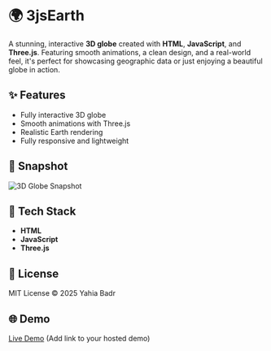 # 🌍 3jsEarth

A stunning, interactive **3D globe** created with **HTML**, **JavaScript**, and **Three.js**. Featuring smooth animations, a clean design, and a real-world feel, it's perfect for showcasing geographic data or just enjoying a beautiful globe in action.

## ✨ Features
- Fully interactive 3D globe
- Smooth animations with Three.js
- Realistic Earth rendering
- Fully responsive and lightweight

## 📸 Snapshot

![3D Globe Snapshot](assets/images/globe-snapshot.png)

## 🚀 Tech Stack
- **HTML**
- **JavaScript**
- **Three.js**

## 📄 License
MIT License © 2025 Yahia Badr

## 🌐 Demo
[Live Demo](#) (Add link to your hosted demo)
